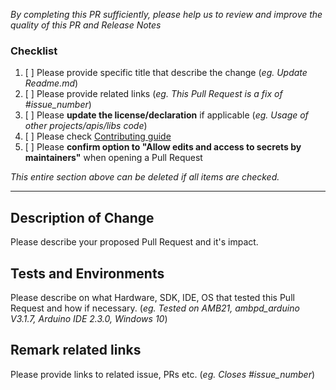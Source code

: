 *By completing this PR sufficiently, please help us to review and improve the quality of this PR and Release Notes*

### Checklist
1. [ ] Please provide specific title that describe the change (*eg. Update Readme.md*)
2. [ ] Please provide related links (*eg. This Pull Request is a fix of #issue_number*)
3. [ ] Please **update the license/declaration** if applicable (*eg. Usage of other projects/apis/libs code*)
4. [ ] Please check [Contributing guide](https://github.com/ambiot/ambd_arduino/blob/dev/CONTRIBUTING.md)
5. [ ] Please **confirm option to "Allow edits and access to secrets by maintainers"** when opening a Pull Request

*This entire section above can be deleted if all items are checked.*

-----------
## Description of Change
Please describe your proposed Pull Request and it's impact.

## Tests and Environments 
Please describe on what Hardware, SDK, IDE, OS that tested this Pull Request and how if necessary.
(*eg. Tested on AMB21, ambpd_arduino V3.1.7, Arduino IDE 2.3.0, Windows 10*)

## Remark related links
Please provide links to related issue, PRs etc.
(*eg. Closes #issue_number*)
